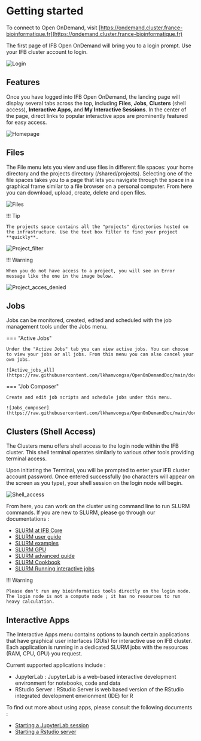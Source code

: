 # Getting started

To connect to Open OnDemand, visit [https://ondemand.cluster.france-bioinformatique.fr](https://ondemand.cluster.france-bioinformatique.fr)

The first page of IFB Open OnDemand will bring you to a login prompt. Use your IFB cluster account to login.

![Login](https://raw.githubusercontent.com/lkhamvongsa/OpenOnDemandDoc/main/docs/assets/img/Login.png)

## Features

Once you have logged into IFB Open OnDemand, the landing page will display several tabs across the top, including **Files**, **Jobs**, **Clusters** (shell access), **Interactive Apps**, and **My Interactive Sessions**. In the center of the page, direct links to popular interactive apps are prominently featured for easy access.

![Homepage](https://raw.githubusercontent.com/lkhamvongsa/OpenOnDemandDoc/main/docs/assets/img/OpenOnDemand_home_IFB.png)

## Files

The File menu lets you view and use files in different file spaces: your home directory and the projects directory (/shared/projects).
Selecting one of the file spaces takes you to a page that lets you navigate through the space in a graphical frame similar to a file browser on a personal computer. From here you can download, upload, create, delete and open files.

![Files](https://raw.githubusercontent.com/lkhamvongsa/OpenOnDemandDoc/main/docs/assets/img/Files.png)

!!! Tip

    The projects space contains all the "projects" directories hosted on the infrastructure. Use the text box filter to find your project **quickly**.

![Project_filter](https://raw.githubusercontent.com/lkhamvongsa/OpenOnDemandDoc/main/docs/assets/img/Projects_filter.jpg)


!!! Warning

    When you do not have access to a project, you will see an Error message like the one in the image below. 

![Project_acces_denied](https://raw.githubusercontent.com/lkhamvongsa/OpenOnDemandDoc/main/docs/assets/img/Projects_acces_denied.png)

## Jobs

Jobs can be monitored, created, edited and scheduled with the job management tools under the Jobs menu.

=== "Active Jobs"

    Under the "Active Jobs" tab you can view active jobs. You can choose to view your jobs or all jobs. From this menu you can also cancel your own jobs.

    ![Active_jobs_all](https://raw.githubusercontent.com/lkhamvongsa/OpenOnDemandDoc/main/docs/assets/img/Active_jobs_all.png)

=== "Job Composer" 

    Create and edit job scripts and schedule jobs under this menu.

    ![Jobs_composer](https://raw.githubusercontent.com/lkhamvongsa/OpenOnDemandDoc/main/docs/assets/img/Job_composer.png)

## Clusters (Shell Access)

The Clusters menu offers shell access to the login node within the IFB cluster. This shell terminal operates similarly to various other tools providing terminal access.

Upon initiating the Terminal, you will be prompted to enter your IFB cluster account password. Once entered successfully (no characters will appear on the screen as you type), your shell session on the login node will begin.

![Shell_access](https://raw.githubusercontent.com/lkhamvongsa/OpenOnDemandDoc/main/docs/assets/img/Shell_access.png)

From here, you can work on the cluster using command line to run SLURM commands. If you are new to SLURM, please go through our documentations :

 - [SLURM at IFB Core](https://ifb-elixirfr.gitlab.io/cluster/doc/slurm/slurm_at/)
 - [SLURM user guide](https://ifb-elixirfr.gitlab.io/cluster/doc/slurm/slurm_user_guide/)
 - [SLURM examples](https://ifb-elixirfr.gitlab.io/cluster/doc/slurm/slurm_examples/)
 - [SLURM GPU](https://ifb-elixirfr.gitlab.io/cluster/doc/slurm/slurm_GPU/)
 - [SLURM advanced guide](https://ifb-elixirfr.gitlab.io/cluster/doc/slurm/slurm_advanced_guide/)
 - [SLURM Cookbook](https://ifb-elixirfr.gitlab.io/cluster/doc/slurm/slurm_cookbook/)
 - [SLURM Running interactive jobs](https://ifb-elixirfr.gitlab.io/cluster/doc/slurm/sinteractive/)

!!! Warning
    
    Please don't run any bioinformatics tools directly on the login node. The login node is not a compute node ; it has no resources to run heavy calculation.

## Interactive Apps

The Interactive Apps menu contains options to launch certain applications that have graphical user interfaces (GUIs) for interactive use on IFB cluster. Each application is running in a dedicated SLURM jobs with the resources (RAM, CPU, GPU) you request.

Current supported applications include :

 - JupyterLab : JupyterLab is a web-based interactive development environment for notebooks, code and data
 - RStudio Server : RStudio Server is web based version of the RStudio integrated development envrionment (IDE) for R

To find out more about using apps, please consult the following documents :

 - [Starting a JupyterLab session](Starting_JupyterLab_session.md)
 - [Starting a Rstudio server](Starting_Rstudio_server.md)

 